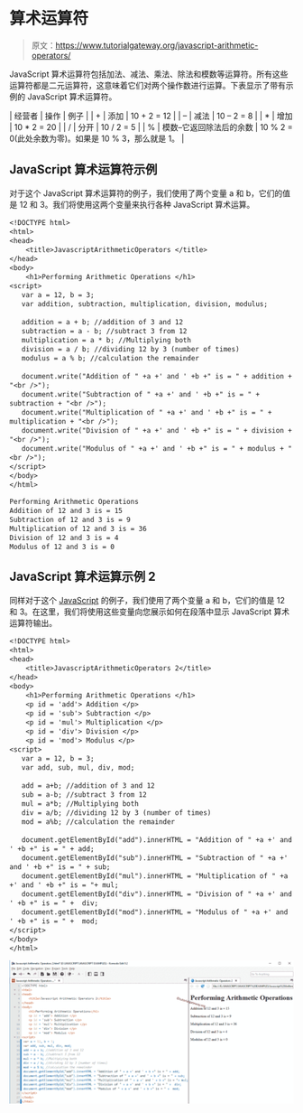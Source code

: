 # 算术运算符

> 原文：<https://www.tutorialgateway.org/javascript-arithmetic-operators/>

JavaScript 算术运算符包括加法、减法、乘法、除法和模数等运算符。所有这些运算符都是二元运算符，这意味着它们对两个操作数进行运算。下表显示了带有示例的 JavaScript 算术运算符。

| 经营者 | 操作 | 例子 |
| + | 添加 | 10 + 2 = 12 |
| – | 减法 | 10 – 2 = 8 |
| * | 增加 | 10 * 2 = 20 |
| / | 分开 | 10 / 2 = 5 |
| % | 模数–它返回除法后的余数 | 10 % 2 = 0(此处余数为零)。如果是 10 % 3，那么就是 1。 |

## JavaScript 算术运算符示例

对于这个 JavaScript 算术运算符的例子，我们使用了两个变量 a 和 b，它们的值是 12 和 3。我们将使用这两个变量来执行各种 JavaScript 算术运算。

```
<!DOCTYPE html>
<html>
<head>
    <title>JavascriptArithmeticOperators </title>
</head>
<body>
    <h1>Performing Arithmetic Operations </h1>
<script>
   var a = 12, b = 3;
   var addition, subtraction, multiplication, division, modulus;

   addition = a + b; //addition of 3 and 12
   subtraction = a - b; //subtract 3 from 12
   multiplication = a * b; //Multiplying both
   division = a / b; //dividing 12 by 3 (number of times)
   modulus = a % b; //calculation the remainder

   document.write("Addition of " +a +' and ' +b +" is = " + addition + "<br />");
   document.write("Subtraction of " +a +' and ' +b +" is = " + subtraction + "<br />");
   document.write("Multiplication of " +a +' and ' +b +" is = " + multiplication + "<br />");
   document.write("Division of " +a +' and ' +b +" is = " + division + "<br />");
   document.write("Modulus of " +a +' and ' +b +" is = " + modulus + "<br />");
</script>
</body>
</html>
```

```
Performing Arithmetic Operations
Addition of 12 and 3 is = 15
Subtraction of 12 and 3 is = 9
Multiplication of 12 and 3 is = 36
Division of 12 and 3 is = 4
Modulus of 12 and 3 is = 0
```

## JavaScript 算术运算示例 2

同样对于这个 [JavaScript](https://www.tutorialgateway.org/javascript/) 的例子，我们使用了两个变量 a 和 b，它们的值是 12 和 3。在这里，我们将使用这些变量向您展示如何在段落中显示 JavaScript 算术运算符输出。

```
<!DOCTYPE html>
<html>
<head>
    <title>JavascriptArithmeticOperators 2</title>
</head>
<body>
    <h1>Performing Arithmetic Operations </h1>
    <p id = 'add'> Addition </p>
    <p id = 'sub'> Subtraction </p>
    <p id = 'mul'> Multiplication </p>
    <p id = 'div'> Division </p>
    <p id = 'mod'> Modulus </p>
<script>
   var a = 12, b = 3;
   var add, sub, mul, div, mod;

   add = a+b; //addition of 3 and 12
   sub = a-b; //subtract 3 from 12
   mul = a*b; //Multiplying both
   div = a/b; //dividing 12 by 3 (number of times)
   mod = a%b; //calculation the remainder

   document.getElementById("add").innerHTML = "Addition of " +a +' and ' +b +" is = " + add;
   document.getElementById("sub").innerHTML = "Subtraction of " +a +' and ' +b +" is = " + sub;
   document.getElementById("mul").innerHTML = "Multiplication of " +a +' and ' +b +" is = "+ mul;
   document.getElementById("div").innerHTML = "Division of " +a +' and ' +b +" is = " +  div;
   document.getElementById("mod").innerHTML = "Modulus of " +a +' and ' +b +" is = " +  mod;
</script>
</body>
</html>
```

![JavaScript Arithmetic Operators 2](img/5f95f0296ff3644762897323ccb1107d.png)